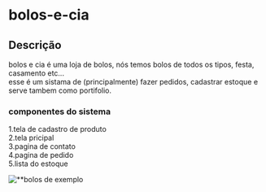 # bolos-e-cia

## Descrição

bolos e cia é uma loja de bolos, nós temos bolos de todos os tipos, festa, casamento etc... \
esse é um sistama de (principalmente) fazer pedidos, cadastrar estoque e serve tambem como portifolio.

### componentes do sistema
1.tela de cadastro de produto \
2.tela pricipal \
3.pagina de contato \
4.pagina de pedido \
5.lista do estoque 

![**bolos de exemplo](https://external-content.duckduckgo.com/iu/?u=https%3A%2F%2Ftse1.mm.bing.net%2Fth%3Fid%3DOIP.f-TME8lugtu0YJ8csE6n0QHaFj%26pid%3DApi&f=1)




